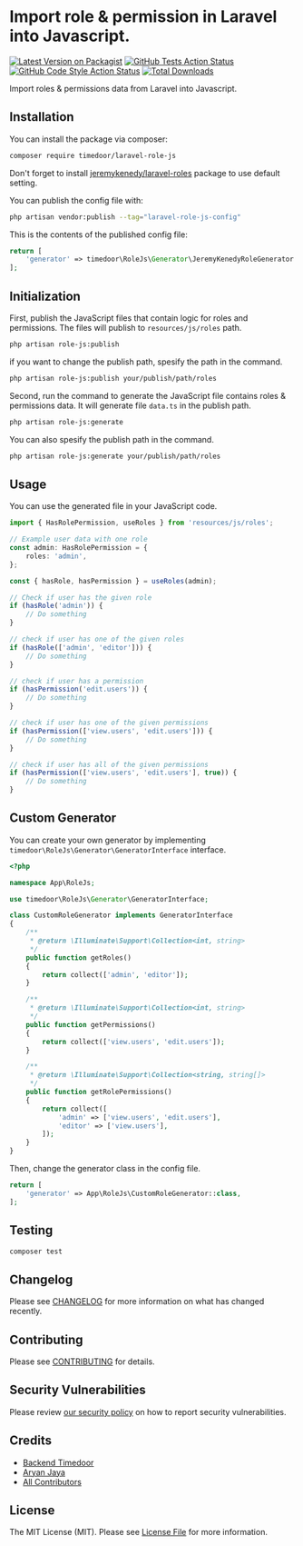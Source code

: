 # Import role & permission in Laravel into Javascript.

[![Latest Version on Packagist](https://img.shields.io/packagist/v/timedoor/laravel-role-js.svg?style=flat-square)](https://packagist.org/packages/timedoor/laravel-role-js)
[![GitHub Tests Action Status](https://img.shields.io/github/actions/workflow/status/backend-timedoor/laravel-role-js/run-tests.yml?branch=master&label=tests&style=flat-square)](https://github.com/backend-timedoor/laravel-role-js/actions?query=workflow%3Arun-tests+branch%3Amaster)
[![GitHub Code Style Action Status](https://img.shields.io/github/actions/workflow/status/backend-timedoor/laravel-role-js/fix-php-code-style-issues.yml?branch=master&label=code%20style&style=flat-square)](https://github.com/backend-timedoor/laravel-role-js/actions?query=workflow%3A"Fix+PHP+code+style+issues"+branch%3Amaster)
[![Total Downloads](https://img.shields.io/packagist/dt/timedoor/laravel-role-js.svg?style=flat-square)](https://packagist.org/packages/timedoor/laravel-role-js)

Import roles & permissions data from Laravel into Javascript.

## Installation

You can install the package via composer:

```bash
composer require timedoor/laravel-role-js
```

Don't forget to install [jeremykenedy/laravel-roles](https://github.com/jeremykenedy/laravel-roles) package to use default setting.

You can publish the config file with:

```bash
php artisan vendor:publish --tag="laravel-role-js-config"
```

This is the contents of the published config file:

```php
return [
    'generator' => timedoor\RoleJs\Generator\JeremyKenedyRoleGenerator::class,
];
```

## Initialization

First, publish the JavaScript files that contain logic for roles and permissions. The files will publish to `resources/js/roles` path.
```bash
php artisan role-js:publish
```
if you want to change the publish path, spesify the path in the command.
```bash
php artisan role-js:publish your/publish/path/roles
```

Second, run the command to generate the JavaScript file contains roles & permissions data. It will generate file `data.ts` in the publish path.
```bash
php artisan role-js:generate
```
You can also spesify the publish path in the command.
```bash
php artisan role-js:generate your/publish/path/roles
```

## Usage

You can use the generated file in your JavaScript code.
```typescript
import { HasRolePermission, useRoles } from 'resources/js/roles';

// Example user data with one role
const admin: HasRolePermission = {
    roles: 'admin',
};

const { hasRole, hasPermission } = useRoles(admin);

// Check if user has the given role
if (hasRole('admin')) {
    // Do something
}

// check if user has one of the given roles
if (hasRole(['admin', 'editor'])) {
    // Do something
}

// check if user has a permission
if (hasPermission('edit.users')) {
    // Do something
}

// check if user has one of the given permissions
if (hasPermission(['view.users', 'edit.users'])) {
    // Do something
}

// check if user has all of the given permissions
if (hasPermission(['view.users', 'edit.users'], true)) {
    // Do something
}
```

## Custom Generator

You can create your own generator by implementing `timedoor\RoleJs\Generator\GeneratorInterface` interface.

```php
<?php

namespace App\RoleJs;

use timedoor\RoleJs\Generator\GeneratorInterface;

class CustomRoleGenerator implements GeneratorInterface
{
    /**
     * @return \Illuminate\Support\Collection<int, string>
     */
    public function getRoles()
    {
        return collect(['admin', 'editor']);
    }

    /**
     * @return \Illuminate\Support\Collection<int, string>
     */
    public function getPermissions()
    {
        return collect(['view.users', 'edit.users']);
    }

    /**
     * @return \Illuminate\Support\Collection<string, string[]>
     */
    public function getRolePermissions()
    {
        return collect([
            'admin' => ['view.users', 'edit.users'],
            'editor' => ['view.users'],
        ]);
    }
}
```

Then, change the generator class in the config file.

```php
return [
    'generator' => App\RoleJs\CustomRoleGenerator::class,
];
```

## Testing

```bash
composer test
```

## Changelog

Please see [CHANGELOG](CHANGELOG.md) for more information on what has changed recently.

## Contributing

Please see [CONTRIBUTING](CONTRIBUTING.md) for details.

## Security Vulnerabilities

Please review [our security policy](../../security/policy) on how to report security vulnerabilities.

## Credits

-   [Backend Timedoor](https://github.com/backend-timedoor)
-   [Aryan Jaya](https://github.com/aryanjaya)
-   [All Contributors](https://github.com/backend-timedoor/laravel-role-js/graphs/contributors)

## License

The MIT License (MIT). Please see [License File](LICENSE.md) for more information.
